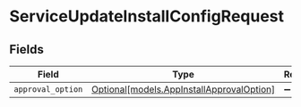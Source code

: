 # ServiceUpdateInstallConfigRequest


## Fields

| Field                                                                              | Type                                                                               | Required                                                                           | Description                                                                        |
| ---------------------------------------------------------------------------------- | ---------------------------------------------------------------------------------- | ---------------------------------------------------------------------------------- | ---------------------------------------------------------------------------------- |
| `approval_option`                                                                  | [Optional[models.AppInstallApprovalOption]](../models/appinstallapprovaloption.md) | :heavy_minus_sign:                                                                 | N/A                                                                                |